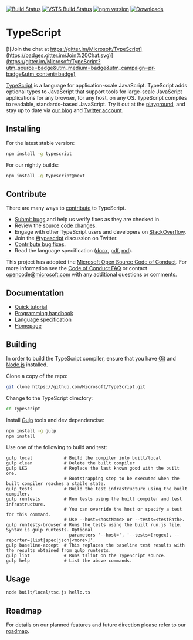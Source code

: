 [![Build Status](https://travis-ci.org/Microsoft/TypeScript.svg?branch=master)](https://travis-ci.org/Microsoft/TypeScript)
[![VSTS Build Status](https://dev.azure.com/typescript/TypeScript/_apis/build/status/Typescript/node10)](https://dev.azure.com/typescript/TypeScript/_build/latest?definitionId=4&view=logs) 
[![npm version](https://badge.fury.io/js/typescript.svg)](https://www.npmjs.com/package/typescript)
[![Downloads](https://img.shields.io/npm/dm/typescript.svg)](https://www.npmjs.com/package/typescript)

# TypeScript

[![Join the chat at https://gitter.im/Microsoft/TypeScript](https://badges.gitter.im/Join%20Chat.svg)](https://gitter.im/Microsoft/TypeScript?utm_source=badge&utm_medium=badge&utm_campaign=pr-badge&utm_content=badge)

[TypeScript](https://www.typescriptlang.org/) is a language for application-scale JavaScript. TypeScript adds optional types to JavaScript that support tools for large-scale JavaScript applications for any browser, for any host, on any OS. TypeScript compiles to readable, standards-based JavaScript. Try it out at the [playground](https://www.typescriptlang.org/play/), and stay up to date via [our blog](https://blogs.msdn.microsoft.com/typescript) and [Twitter account](https://twitter.com/typescriptlang).

## Installing

For the latest stable version:

```bash
npm install -g typescript
```

For our nightly builds:

```bash
npm install -g typescript@next
```

## Contribute

There are many ways to [contribute](https://github.com/Microsoft/TypeScript/blob/master/CONTRIBUTING.md) to TypeScript.
* [Submit bugs](https://github.com/Microsoft/TypeScript/issues) and help us verify fixes as they are checked in.
* Review the [source code changes](https://github.com/Microsoft/TypeScript/pulls).
* Engage with other TypeScript users and developers on [StackOverflow](https://stackoverflow.com/questions/tagged/typescript). 
* Join the [#typescript](https://twitter.com/search?q=%23TypeScript) discussion on Twitter.
* [Contribute bug fixes](https://github.com/Microsoft/TypeScript/blob/master/CONTRIBUTING.md).
* Read the language specification ([docx](https://github.com/Microsoft/TypeScript/blob/master/doc/TypeScript%20Language%20Specification.docx?raw=true),
 [pdf](https://github.com/Microsoft/TypeScript/blob/master/doc/TypeScript%20Language%20Specification.pdf?raw=true), [md](https://github.com/Microsoft/TypeScript/blob/master/doc/spec.md)).

This project has adopted the [Microsoft Open Source Code of Conduct](https://opensource.microsoft.com/codeofconduct/). For more information see 
the [Code of Conduct FAQ](https://opensource.microsoft.com/codeofconduct/faq/) or contact [opencode@microsoft.com](mailto:opencode@microsoft.com) 
with any additional questions or comments.

## Documentation

*  [Quick tutorial](https://www.typescriptlang.org/docs/tutorial.html)
*  [Programming handbook](https://www.typescriptlang.org/docs/handbook/basic-types.html)
*  [Language specification](https://github.com/Microsoft/TypeScript/blob/master/doc/spec.md)
*  [Homepage](https://www.typescriptlang.org/)

## Building

In order to build the TypeScript compiler, ensure that you have [Git](https://git-scm.com/downloads) and [Node.js](https://nodejs.org/) installed.

Clone a copy of the repo:

```bash
git clone https://github.com/Microsoft/TypeScript.git
```

Change to the TypeScript directory:

```bash
cd TypeScript
```

Install [Gulp](https://gulpjs.com/) tools and dev dependencise:

```bash
npm install -g gulp
npm install
```

Use one of the following to build and test:

```
gulp local            # Build the compiler into built/local 
gulp clean            # Delete the built compiler 
gulp LKG              # Replace the last known good with the built one.
                      # Bootstrapping step to be executed when the built compiler reaches a stable state.
gulp tests            # Build the test infrastructure using the built compiler. 
gulp runtests         # Run tests using the built compiler and test infrastructure. 
                      # You can override the host or specify a test for this command. 
                      # Use --host=<hostName> or --tests=<testPath>. 
gulp runtests-browser # Runs the tests using the built run.js file. Syntax is gulp runtests. Optional
                        parameters '--host=', '--tests=[regex], --reporter=[list|spec|json|<more>]'.
gulp baseline-accept  # This replaces the baseline test results with the results obtained from gulp runtests.
gulp lint             # Runs tslint on the TypeScript source.
gulp help             # List the above commands. 
```


## Usage

```bash
node built/local/tsc.js hello.ts
```


## Roadmap

For details on our planned features and future direction please refer to our [roadmap](https://github.com/Microsoft/TypeScript/wiki/Roadmap).
